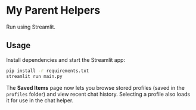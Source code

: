 # My Parent Helpers

Run using Streamlit.

## Usage

Install dependencies and start the Streamlit app:

```bash
pip install -r requirements.txt
streamlit run main.py
```

The **Saved Items** page now lets you browse stored profiles (saved in the `profiles` folder) and view recent chat history. Selecting a profile also loads it for use in the chat helper.

